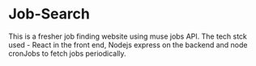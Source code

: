 # Job-Search

This is a fresher job finding website using muse jobs API.
The tech stck used - React in the front end, Nodejs express on the backend and node cronJobs to fetch jobs periodically.
